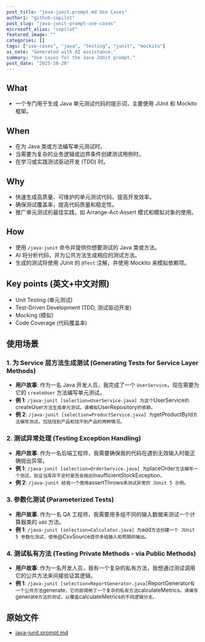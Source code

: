 ```yaml
---
post_title: "java-junit.prompt.md Use Cases"
author1: "github-copilot"
post_slug: "java-junit-prompt-use-cases"
microsoft_alias: "copilot"
featured_image: ""
categories: []
tags: ["use-cases", "java", "testing", "junit", "mockito"]
ai_note: "Generated with AI assistance."
summary: "Use cases for the Java JUnit prompt."
post_date: "2025-10-20"
---
```


<!-- markdownlint-disable MD041 -->

## What

- 一个专门用于生成 Java 单元测试代码的提示词，主要使用 JUnit 和 Mockito 框架。

## When

- 在为 Java 类或方法编写单元测试时。
- 当需要为复杂的业务逻辑或边界条件创建测试用例时。
- 在学习或实践测试驱动开发 (TDD) 时。

## Why

- 快速生成高质量、可维护的单元测试代码，提高开发效率。
- 确保测试覆盖率，提高代码质量和稳定性。
- 推广单元测试的最佳实践，如 Arrange-Act-Assert 模式和模拟对象的使用。

## How

- 使用 `/java-junit` 命令并提供你想要测试的 Java 类或方法。
- AI 将分析代码，并为公共方法生成相应的测试方法。
- 生成的测试将使用 JUnit 的 `@Test` 注解，并使用 Mockito 来模拟依赖项。

## Key points (英文+中文对照)

- Unit Testing (单元测试)
- Test-Driven Development (TDD, 测试驱动开发)
- Mocking (模拟)
- Code Coverage (代码覆盖率)

## 使用场景

### 1. 为 Service 层方法生成测试 (Generating Tests for Service Layer Methods)

- **用户故事**: 作为一名 Java 开发人员，我完成了一个 `UserService`，现在需要为它的 `createUser` 方法编写单元测试。
- **例 1**: `/java-junit [selection=UserService.java] 为这个`UserService` 的 `createUser` 方法生成单元测试。请模拟 `UserRepository`的依赖。`
- **例 2**: `/java-junit [selection=ProductService.java] 为`getProductById`方法编写测试，包括找到产品和找不到产品的两种情况。`

### 2. 测试异常处理 (Testing Exception Handling)

- **用户故事**: 作为一名后端工程师，我需要确保我的代码在遇到无效输入时能正确抛出异常。
- **例 1**: `/java-junit [selection=OrderService.java] 为`placeOrder` 方法编写一个测试，验证当库存不足时是否会抛出 `InsufficientStockException`。`
- **例 2**: `/java-junit 给我一个使用`assertThrows`来测试异常的 JUnit 5 示例。`

### 3. 参数化测试 (Parameterized Tests)

- **用户故事**: 作为一名 QA 工程师，我需要用多组不同的输入数据来测试一个计算器类的 `add` 方法。
- **例 1**: `/java-junit [selection=Calculator.java] 为`add` 方法创建一个 JUnit 5 参数化测试，使用 `@CsvSource`提供多组输入和预期的输出。`

### 4. 测试私有方法 (Testing Private Methods - via Public Methods)

- **用户故事**: 作为一名开发人员，我有一个复杂的私有方法，我想通过测试调用它的公共方法来间接验证其逻辑。
- **例 1**: `/java-junit [selection=ReportGenerator.java]`ReportGenerator` 有一个公共方法 `generate`，它内部调用了一个复杂的私有方法`calculateMetrics`。请编写`generate` 方法的测试，以覆盖 `calculateMetrics`的不同逻辑分支。`

## 原始文件

- [java-junit.prompt.md](../../prompts/java-junit.prompt.md)
